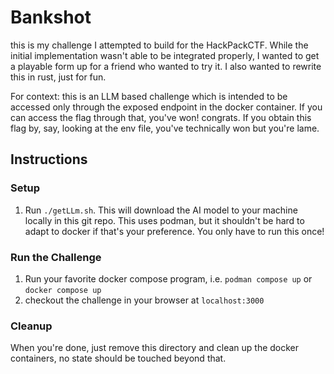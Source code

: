 # Bankshot

this is my challenge I attempted to build for the HackPackCTF. While the initial implementation wasn't able to be integrated properly, I wanted to get a playable form up for a friend who wanted to try it. I also wanted to rewrite this in rust, just for fun.

For context: this is an LLM based challenge which is intended to be accessed only through the exposed endpoint in the docker container. If you can access the flag through that, you've won! congrats. If you obtain this flag by, say, looking at the env file, you've technically won but you're lame.

## Instructions
### Setup
1. Run `./getLLm.sh`. This will download the AI model to your machine locally in this git repo. This uses podman, but it shouldn't be hard to adapt to docker if that's your preference. You only have to run this once!
### Run the Challenge
1. Run your favorite docker compose program, i.e. `podman compose up` or `docker compose up`
2. checkout the challenge in your browser at `localhost:3000`

### Cleanup
When you're done, just remove this directory and clean up the docker containers, no state should be touched beyond that.


